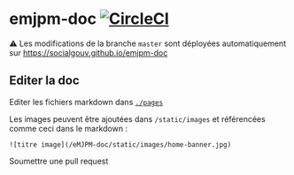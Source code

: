 # emjpm-doc  [![CircleCI](https://circleci.com/gh/SocialGouv/eMJPM-doc.svg?style=svg)](https://circleci.com/gh/SocialGouv/eMJPM-doc)

:warning: Les modifications de la branche `master` sont déployées automatiquement sur https://socialgouv.github.io/emjpm-doc

## Editer la doc

Editer les fichiers markdown dans [`./pages`](./pages)

Les images peuvent être ajoutées dans `/static/images` et référencées comme ceci dans le markdown :

`![titre image](/eMJPM-doc/static/images/home-banner.jpg)`

Soumettre une pull request